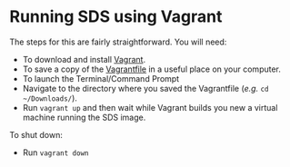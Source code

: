 # Running SDS using Vagrant

The steps for this are fairly straightforward. You will need:
- To download and install [Vagrant](https://www.vagrantup.com/downloads).
- To save a copy of the [Vagrantfile](./Vagrantfile) in a useful place on your computer.
- To launch the Terminal/Command Prompt
- Navigate to the directory where you saved the Vagrantfile (_e.g._ `cd ~/Downloads/`).
- Run `vagrant up` and then wait while Vagrant builds you new a virtual machine running the SDS image.

To shut down:
- Run `vagrant down`

